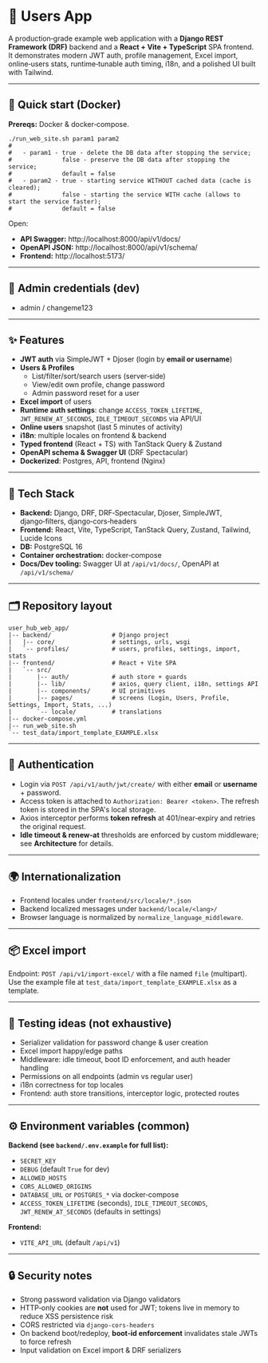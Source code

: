 # 👥 Users App

A production‑grade example web application with a **Django REST Framework (DRF)** backend and a **React + Vite + TypeScript** SPA frontend.  
It demonstrates modern JWT auth, profile management, Excel import, online‑users stats, runtime‑tunable auth timing, i18n, and a polished UI built with Tailwind.

---

## 🚀 Quick start (Docker)

**Prereqs:** Docker & docker‑compose.

```
./run_web_site.sh param1 param2
#
#   - param1 - true - delete the DB data after stopping the service;
#              false - preserve the DB data after stopping the service;
#              default = false
#   - param2 - true - starting service WITHOUT cached data (cache is cleared);
#              false - starting the service WITH cache (allows to start the service faster);
#              default = false
```

Open:
- **API Swagger:** http://localhost:8000/api/v1/docs/
- **OpenAPI JSON:** http://localhost:8000/api/v1/schema/
- **Frontend:** http://localhost:5173/
---

## 🔑 Admin credentials (dev)
- admin / changeme123

---

## ✨ Features

- **JWT auth** via SimpleJWT + Djoser (login by **email or username**)
- **Users & Profiles**
  - List/filter/sort/search users (server‑side)
  - View/edit own profile, change password
  - Admin password reset for a user
- **Excel import** of users
- **Runtime auth settings**: change `ACCESS_TOKEN_LIFETIME`, `JWT_RENEW_AT_SECONDS`, `IDLE_TIMEOUT_SECONDS` via API/UI
- **Online users** snapshot (last 5 minutes of activity)
- **i18n**: multiple locales on frontend & backend
- **Typed frontend** (React + TS) with TanStack Query & Zustand
- **OpenAPI schema & Swagger UI** (DRF Spectacular)
- **Dockerized**: Postgres, API, frontend (Nginx)

---

## 🧰 Tech Stack

- **Backend:** Django, DRF, DRF‑Spectacular, Djoser, SimpleJWT, django‑filters, django‑cors‑headers
- **Frontend:** React, Vite, TypeScript, TanStack Query, Zustand, Tailwind, Lucide Icons
- **DB:** PostgreSQL 16
- **Container orchestration:** docker‑compose
- **Docs/Dev tooling:** Swagger UI at `/api/v1/docs/`, OpenAPI at `/api/v1/schema/`

---

## 🗂️ Repository layout

```
user_hub_web_app/
|-- backend/                 # Django project
|   |-- core/                # settings, urls, wsgi
|   `-- profiles/            # users, profiles, settings, import, stats
|-- frontend/                # React + Vite SPA
|   `-- src/
|       |-- auth/            # auth store + guards
|       |-- lib/             # axios, query client, i18n, settings API
|       |-- components/      # UI primitives
|       |-- pages/           # screens (Login, Users, Profile, Settings, Import, Stats, ...)
|       `-- locale/          # translations
|-- docker-compose.yml
|-- run_web_site.sh
`-- test_data/import_template_EXAMPLE.xlsx
```

---

## 🔐 Authentication

- Login via `POST /api/v1/auth/jwt/create/` with either **email** or **username** + password.
- Access token is attached to `Authorization: Bearer <token>`. The refresh token is stored in the SPA's local storage.
- Axios interceptor performs **token refresh** at 401/near‑expiry and retries the original request.
- **Idle timeout & renew‑at** thresholds are enforced by custom middleware; see **Architecture** for details.

---

## 🌍 Internationalization

- Frontend locales under `frontend/src/locale/*.json`
- Backend localized messages under `backend/locale/<lang>/`
- Browser language is normalized by `normalize_language_middleware`.

---

## 📦 Excel import

Endpoint: `POST /api/v1/import-excel/` with a file named `file` (multipart).  
Use the example file at `test_data/import_template_EXAMPLE.xlsx` as a template.

---

## 🧪 Testing ideas (not exhaustive)

- Serializer validation for password change & user creation
- Excel import happy/edge paths
- Middleware: idle timeout, boot ID enforcement, and auth header handling
- Permissions on all endpoints (admin vs regular user)
- i18n correctness for top locales
- Frontend: auth store transitions, interceptor logic, protected routes

---

## ⚙️ Environment variables (common)

**Backend (see `backend/.env.example` for full list):**
- `SECRET_KEY`
- `DEBUG` (default `True` for dev)
- `ALLOWED_HOSTS`
- `CORS_ALLOWED_ORIGINS`
- `DATABASE_URL` or `POSTGRES_*` via docker‑compose
- `ACCESS_TOKEN_LIFETIME` (seconds), `IDLE_TIMEOUT_SECONDS`, `JWT_RENEW_AT_SECONDS` (defaults in settings)

**Frontend:**
- `VITE_API_URL` (default `/api/v1`)

---

## 🔒 Security notes

- Strong password validation via Django validators
- HTTP‑only cookies are **not** used for JWT; tokens live in memory to reduce XSS persistence risk
- CORS restricted via `django‑cors‑headers`
- On backend boot/redeploy, **boot‑id enforcement** invalidates stale JWTs to force refresh
- Input validation on Excel import & DRF serializers
